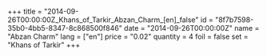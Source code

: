 +++
title = "2014-09-26T00:00:00Z_Khans_of_Tarkir_Abzan_Charm_[en]_false"
id = "8f7b7598-35b0-4bb5-8347-8c868500f846"
date = "2014-09-26T00:00:00Z"
name = "Abzan Charm"
lang = ["en"]
price = "0.02"
quantity = 4
foil = false
set = "Khans of Tarkir"
+++
